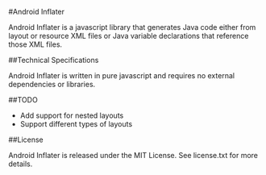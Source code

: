 #Android Inflater

Android Inflater is a javascript library that generates Java code either from layout or resource XML files or Java variable declarations that reference those XML files.

##Technical Specifications

Android Inflater is written in pure javascript and requires no external dependencies or libraries.

##TODO

* Add support for nested layouts
* Support different types of layouts

##License

Android Inflater is released under the MIT License. See license.txt for more details.